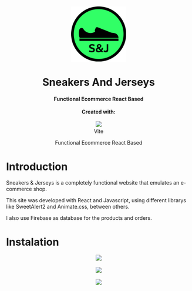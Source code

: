 <p align="center">
  <img src="assets\logo.svg" width=150 align="center">
</p>
  <h1 align="center">Sneakers And Jerseys</h1>
  <h4 align="center" >Functional Ecommerce React Based</h4>
  
  <p align=center>
 <b>Created with:</b><br><br>
  <img src="https://vitejs.dev/logo.svg" height="50px"><br>Vite
</p>
  
  <p align="center" >Functional Ecommerce React Based</p>
  
  # Introduction
  <p align="left">
  Sneakers & Jerseys is a completely functional website that emulates an e-commerce shop.
  </p>
  <p align="left">
  This site was developed with React and Javascript, using different librarys like SweetAlert2 and Animate.css, between others.
  </p>
  <p align="left">
  I also use Firebase as database for the products and orders.
  </p>
  
  # Instalation

<p align="center">
  <img src="https://user-images.githubusercontent.com/91204851/188198475-c9a416bd-9f85-4cd4-b659-64598f9f6e94.png">
</p>






<p align="center">
  <img src="https://user-images.githubusercontent.com/91204851/188198752-0da3af00-f27e-4d87-ad06-4d1283c4af8b.png">
</p>

<p align="center">
  <img src="https://user-images.githubusercontent.com/91204851/188198817-4a778712-8c45-47a5-95b9-34bb8e859db4.png">
</p>


